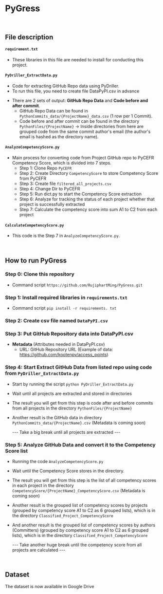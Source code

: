 # PyGress
<br />

## File description 
#### ```requirement.txt```
- These libraries in this file are needed to install for conducting this project.  

#### ```PyDriller_ExtractData.py```
- Code for extracting GitHub Repo data using PyDriller.
- To run this file, you need to create file DataPyPI.csv in advance
* There are 2 sets of output: **GitHub Repo Data** and **Code before and after commit**.
  * GitHub Repo Data can be found in ```PythonCommits_data/{ProjectName}_data.csv``` (1 row per 1 Commit).
  * Code before and after commit can be found in the directory ```PythonFiles/{ProjectName}``` -> Inside directories from here are grouped code from the same commit author's email (the author's email is hashed as the directory name). 

#### ```AnalyzeCompetencyScore.py```
* Main process for converting code from Project GitHub repo to PyCEFR Competency Score, which is divided into 7 steps.
    * Step 1: Clone Repo ```PyCEFR```
    * Step 2: Create Directory ```CompetencyScore``` to store Competency Score from PyCEFR
    * Step 3: Create file ```filtered_all_projects.csv```
    * Step 4: Change Dir to PyCEFR
    * Step 5: Run dict.py to start the Competency Score extraction
    * Step 6: Analyze for tracking the status of each project whether that project is successfully extracted
    * Step 7: Calculate the competency score into sum A1 to C2 from each project

 #### ```CalculateCompetencyScore.py```
 * This code is the Step 7 in ```AnalyzeCompetencyScore.py```.
       
<br />

## How to run PyGress
### Step 0: Clone this repository
- Command script ```https://github.com/RujiphartMing/PyGress.git```

### Step 1: Install required libraries in ```requirements.txt```
- Command script ```pip install -r requirements. txt```

### Step 2: Create csv file named ```DataPyPI.csv```

### Step 3: Put GitHub Repository data into DataPyPI.csv
- **Metadata** (Attributes needed in DataPyPI.csv)
  - URL: GitHub Repository URL (Example of data: https://github.com/kootenpv/access_points)
    
### Step 4: Start Extract GitHub Data from listed repo using code from ```PyDriller_ExtractData.py```
- Start by running the script ```python PyDriller_ExtractData.py```
- Wait until all projects are extracted and stored in directories
- The result you will get from this step is code after and before commits from all projects in the directory ```PythonFiles/{ProjectName}```
- Another result is the GitHub data in directory ```PythonCommits_data/{ProjectName}.csv``` (Metadata is coming soon) 

  --- Take a big break until all projects are extracted ---

### Step 5: Analyze GitHub Data and convert it to the Competency Score list
- Running the code ```AnalyzeCompetencyScore.py```
- Wait until the Competency Score stores in the directory.
- The result you will get from this step is the list of all competency scores in each project in the directory ```CompetencyScore/{ProjectName}_CompetencyScore.csv``` (Metadata is coming soon) 
- Another result is the grouped list of competency scores by projects (grouped by competency score A1 to C2 as 6 grouped lists), which is in the directory ```Classified_Project_CompetencyScore```
- And another result is the grouped list of competency scores by authors (Committers) (grouped by competency score A1 to C2 as 6 grouped lists), which is in the directory ```Classified_Project_CompetencyScore```
  
  --- Take another huge break until the competency score from all projects are calculated ---  
<br />

## Dataset
The dataset is now available in Google Drive 
